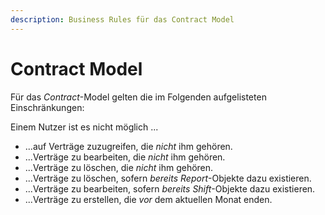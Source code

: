 ```yaml
---
description: Business Rules für das Contract Model
---
```


# Contract Model

Für das *Contract*-Model gelten die im Folgenden aufgelisteten Einschränkungen:

Einem Nutzer ist es nicht möglich ...

* ...auf Verträge zuzugreifen, die *nicht* ihm gehören.
* ...Verträge zu bearbeiten, die *nicht* ihm gehören.
* ...Verträge zu löschen, die *nicht* ihm gehören.
* ...Verträge zu löschen, sofern *bereits* *Report*-Objekte dazu existieren.
* ...Verträge zu bearbeiten, sofern *bereits* *Shift*-Objekte dazu existieren.
* ...Verträge zu erstellen, die *vor* dem aktuellen Monat enden.
